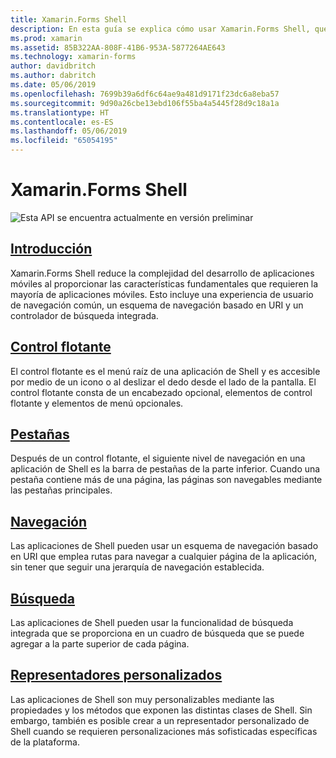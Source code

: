 ```yaml
---
title: Xamarin.Forms Shell
description: En esta guía se explica cómo usar Xamarin.Forms Shell, que reduce la complejidad de las aplicaciones de Xamarin.Forms al proporcionar las características fundamentales que requieren la mayoría de las aplicaciones.
ms.prod: xamarin
ms.assetid: 85B322AA-808F-41B6-953A-5877264AE643
ms.technology: xamarin-forms
author: davidbritch
ms.author: dabritch
ms.date: 05/06/2019
ms.openlocfilehash: 7699b39a6df6c64ae9a481d9171f23dc6a8eba57
ms.sourcegitcommit: 9d90a26cbe13ebd106f55ba4a5445f28d9c18a1a
ms.translationtype: HT
ms.contentlocale: es-ES
ms.lasthandoff: 05/06/2019
ms.locfileid: "65054195"
---
```

# <a name="xamarinforms-shell"></a>Xamarin.Forms Shell

![](~/media/shared/preview.png "Esta API se encuentra actualmente en versión preliminar")

## <a name="introductionintroductionmd"></a>[Introducción](introduction.md)

Xamarin.Forms Shell reduce la complejidad del desarrollo de aplicaciones móviles al proporcionar las características fundamentales que requieren la mayoría de aplicaciones móviles. Esto incluye una experiencia de usuario de navegación común, un esquema de navegación basado en URI y un controlador de búsqueda integrada.

## <a name="flyoutflyoutmd"></a>[Control flotante](flyout.md)

El control flotante es el menú raíz de una aplicación de Shell y es accesible por medio de un icono o al deslizar el dedo desde el lado de la pantalla. El control flotante consta de un encabezado opcional, elementos de control flotante y elementos de menú opcionales.

## <a name="tabstabsmd"></a>[Pestañas](tabs.md)

Después de un control flotante, el siguiente nivel de navegación en una aplicación de Shell es la barra de pestañas de la parte inferior. Cuando una pestaña contiene más de una página, las páginas son navegables mediante las pestañas principales.

## <a name="navigationnavigationmd"></a>[Navegación](navigation.md)

Las aplicaciones de Shell pueden usar un esquema de navegación basado en URI que emplea rutas para navegar a cualquier página de la aplicación, sin tener que seguir una jerarquía de navegación establecida.

## <a name="searchsearchmd"></a>[Búsqueda](search.md)

Las aplicaciones de Shell pueden usar la funcionalidad de búsqueda integrada que se proporciona en un cuadro de búsqueda que se puede agregar a la parte superior de cada página.

## <a name="custom-rendererscustomrenderersmd"></a>[Representadores personalizados](customrenderers.md)

Las aplicaciones de Shell son muy personalizables mediante las propiedades y los métodos que exponen las distintas clases de Shell. Sin embargo, también es posible crear a un representador personalizado de Shell cuando se requieren personalizaciones más sofisticadas específicas de la plataforma.
